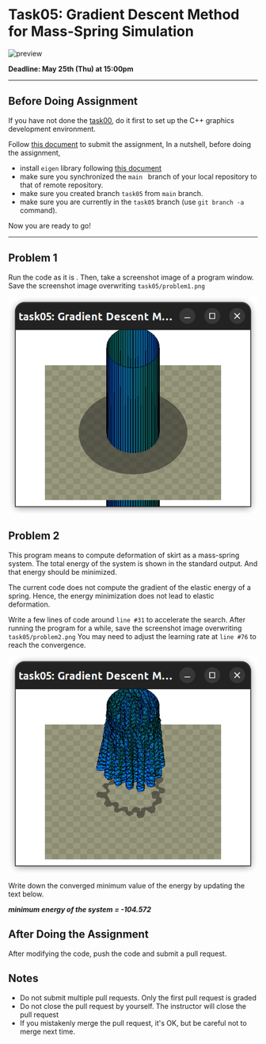 # Task05: Gradient Descent Method for Mass-Spring Simulation

![preview](preview.png)

**Deadline: May 25th (Thu) at 15:00pm**

----

## Before Doing Assignment

If you have not done the [task00](../task00), do it first to set up the C++ graphics development environment.

Follow [this document](../doc/submit.md) to submit the assignment, In a nutshell, before doing the assignment,

- install `eigen` library following  [this document](../doc/setup_eigen.md)
- make sure you synchronized the `main ` branch of your local repository  to that of remote repository.
- make sure you created branch `task05` from `main` branch.
- make sure you are currently in the `task05` branch (use `git branch -a` command).

Now you are ready to go!

---

## Problem 1

Run the code as it is . Then, take a screenshot image of a program window. 
Save the screenshot image overwriting `task05/problem1.png`

![problem1](problem1.png)


## Problem 2

This program means to compute deformation of skirt as a mass-spring system. The total energy of the system is shown in the standard output. And that energy should be minimized.

The current code does not compute the gradient of the elastic energy of a spring. 
Hence, the energy minimization does not lead to elastic deformation.      

Write a few lines of code around `line #31` to accelerate the search. After running the program for a while, save the screenshot image overwriting `task05/problem2.png`
You may need to adjust the learning rate at `line #76` to reach the convergence. 

![problem2](problem2.png)

Write down the converged minimum value of the energy by updating the text below.

***minimum energy of the system = -104.572***


## After Doing the Assignment

After modifying the code, push the code and submit a pull request.




## Notes

- Do not submit multiple pull requests. Only the first pull request is graded
- Do not close the pull request by yourself. The instructor will close the pull request
- If you mistakenly merge the pull request, it's OK, but be careful not to merge next time. 
